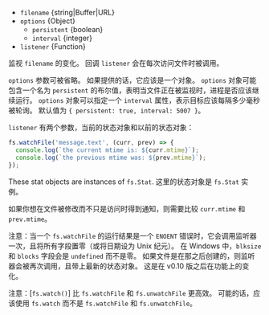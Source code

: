 <!-- YAML
added: v0.1.31
changes:
  - version: v7.6.0
    pr-url: https://github.com/nodejs/node/pull/10739
    description: The `filename` parameter can be a WHATWG `URL` object using
                 `file:` protocol. Support is currently still *experimental*.
-->

* `filename` {string|Buffer|URL}
* `options` {Object}
  * `persistent` {boolean}
  * `interval` {integer}
* `listener` {Function}

监视 `filename` 的变化。
回调 `listener` 会在每次访问文件时被调用。

`options` 参数可被省略。
如果提供的话，它应该是一个对象。
`options` 对象可能包含一个名为 `persistent` 的布尔值，表明当文件正在被监视时，进程是否应该继续运行。
`options` 对象可以指定一个 `interval` 属性，表示目标应该每隔多少毫秒被轮询。
默认值为 `{ persistent: true, interval: 5007 }`。

`listener` 有两个参数，当前的状态对象和以前的状态对象：

```js
fs.watchFile('message.text', (curr, prev) => {
  console.log(`the current mtime is: ${curr.mtime}`);
  console.log(`the previous mtime was: ${prev.mtime}`);
});
```

These stat objects are instances of `fs.Stat`.
这里的状态对象是 `fs.Stat` 实例。

如果你想在文件被修改而不只是访问时得到通知，则需要比较 `curr.mtime` 和 `prev.mtime`。

注意：当一个 `fs.watchFile` 的运行结果是一个 `ENOENT` 错误时，它会调用监听器一次，且将所有字段置零（或将日期设为 Unix 纪元）。
在 Windows 中，`blksize` 和 `blocks` 字段会是 `undefined` 而不是零。
如果文件是在那之后创建的，则监听器会被再次调用，且带上最新的状态对象。
这是在 v0.10 版之后在功能上的变化。

注意：[`fs.watch()`] 比 `fs.watchFile` 和 `fs.unwatchFile` 更高效。
可能的话，应该使用 `fs.watch` 而不是 `fs.watchFile` 和 `fs.unwatchFile`。

